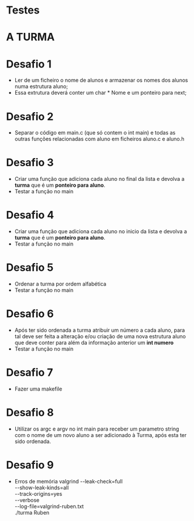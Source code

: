 # Testes

# A TURMA

# Desafio 1
- Ler de um ficheiro o nome de alunos e armazenar os nomes dos alunos numa estrutura aluno;
- Essa extrutura deverá conter um char * Nome e um ponteiro para next;

# Desafio 2
- Separar o código em main.c (que só contem o int main) e todas as outras funções relacionadas com aluno em ficheiros aluno.c e aluno.h

# Desafio 3
- Criar uma função que adiciona cada aluno no final da lista e devolva a **turma** que é um **ponteiro para aluno**.
- Testar a função no main

# Desafio 4
- Criar uma função que adiciona cada aluno no inicio da lista e devolva a **turma** que é um **ponteiro para aluno**.
- Testar a função no main

# Desafio 5
- Ordenar a turma por ordem alfabética
- Testar a função no main

# Desafio 6
- Após ter sido ordenada a turma atribuir um número a cada aluno, para tal deve ser feita a alteração e/ou criação de uma nova estrutura aluno que deve conter para além da informação anterior um **int numero**
- Testar a função no main

# Desafio 7
- Fazer uma makefile

# Desafio 8
- Utilizar os argc e argv no int main para receber um parametro string com o nome de um novo aluno a ser adicionado à Turma, após esta ter sido ordenada.

# Desafio 9
- Erros de memória
valgrind --leak-check=full \
--show-leak-kinds=all \
--track-origins=yes \
--verbose \
--log-file=valgrind-ruben.txt \
./turma Ruben